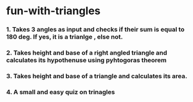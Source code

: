 # fun-with-triangles
### 1. Takes 3 angles as input and checks if their sum is equal to 180 deg. If yes, it is a trianlge , else not.
### 2. Takes height and base of a right angled triangle and calculates its hypothenuse using pyhtogoras theorem
### 3. Takes height and base of a triangle and calculates its area.
### 4. A small and easy quiz on trinagles
